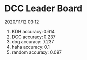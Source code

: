 # DCC Leader Board
2020/11/12 03:12

1. KDH accuracy: 0.614  
2. DCC accuracy: 0.237  
3. dog accuracy: 0.237  
4. haha accuracy: 0.1  
5. random accuracy: 0.097  
